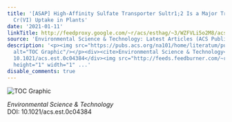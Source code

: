 ```yaml
---
title: '[ASAP] High-Affinity Sulfate Transporter Sultr1;2 Is a Major Transporter for
  Cr(VI) Uptake in Plants'
date: '2021-01-11'
linkTitle: http://feedproxy.google.com/~r/acs/esthag/~3/WZFVLi5o2M8/acs.est.0c04384
source: 'Environmental Science & Technology: Latest Articles (ACS Publications)'
description: '<p><img src="https://pubs.acs.org/na101/home/literatum/publisher/achs/journals/content/esthag/0/esthag.ahead-of-print/acs.est.0c04384/20210111/images/medium/es0c04384_0007.gif"
  alt="TOC Graphic"/></p><div><cite>Environmental Science & Technology</cite></div><div>DOI:
  10.1021/acs.est.0c04384</div><img src="http://feeds.feedburner.com/~r/acs/esthag/~4/WZFVLi5o2M8"
  height="1" width="1" ...'
disable_comments: true
---
```

<p><img src="https://pubs.acs.org/na101/home/literatum/publisher/achs/journals/content/esthag/0/esthag.ahead-of-print/acs.est.0c04384/20210111/images/medium/es0c04384_0007.gif" alt="TOC Graphic"/></p><div><cite>Environmental Science & Technology</cite></div><div>DOI: 10.1021/acs.est.0c04384</div><img src="http://feeds.feedburner.com/~r/acs/esthag/~4/WZFVLi5o2M8" height="1" width="1" ...